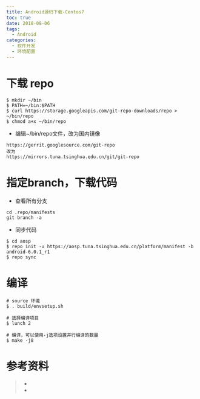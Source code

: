 ```yaml
---
title: Android源码下载-Centos7
toc: true
date: 2018-08-06
tags:
  - Android
categories:
  - 软件开发
  - 环境配置
---
```



# 下载 repo
```
$ mkdir ~/bin
$ PATH=~/bin:$PATH
$ curl https://storage.googleapis.com/git-repo-downloads/repo > ~/bin/repo
$ chmod a+x ~/bin/repo
```

* 编辑~/bin/repo文件，改为国内镜像
```
https://gerrit.googlesource.com/git-repo
改为
https://mirrors.tuna.tsinghua.edu.cn/git/git-repo
```

# 指定branch，下载代码
* 查看所有分支
```
cd .repo/manifests
git branch -a
```
* 同步代码
```
$ cd aosp
$ repo init -u https://aosp.tuna.tsinghua.edu.cn/platform/manifest -b android-6.0.1_r1
$ repo sync
```

#  编译
```
# source 环境
$ . build/envsetup.sh

# 选择编译项目
$ lunch 2

# 编译，可以使用-j选项设置并行编译的数量
$ make -j8
```



# 参考资料
> - []()
> - []()
